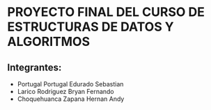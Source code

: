 # PROYECTO FINAL DEL CURSO DE ESTRUCTURAS DE DATOS Y ALGORITMOS

## Integrantes:
- Portugal Portugal Edurado Sebastian
- Larico Rodriguez Bryan Fernando
- Choquehuanca Zapana Hernan Andy
